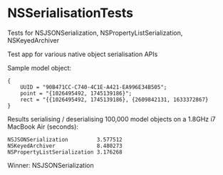 NSSerialisationTests
====================

Tests for NSJSONSerialization, NSPropertyListSerialization, NSKeyedArchiver

Test app for various native object serialisation APIs

Sample model object:

	{
	    UUID = "90B471CC-C740-4C1E-A421-EA996E34B505";
	    point = "{1026495492, 1745139186}";
	    rect = "{{1026495492, 1745139186}, {2609842131, 1633372867}
	}

Results serialising / deserialising 100,000 model objects on a 1.8GHz i7 MacBook Air (seconds):

	NSJSONSerialization 		3.577512
	NSKeyedArchiver 			8.480273
	NSPropertyListSerialization 3.176268

Winner: NSJSONSerialization